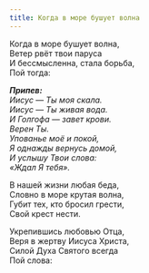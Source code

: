 ```yaml
---
title: Когда в море бушует волна
---
```


Когда в море бушует волна,  
Ветер рвёт твои паруса  
И бессмысленна, стала борьба,  
Пой тогда:

*__Припев:__  
Иисус — Ты моя скала.  
Иисус — Ты живая вода.  
И Голгофа — завет крови.  
Верен Ты.  
Упованье моё и покой,  
Я однажды вернусь домой,  
И услышу Твои слова:  
«Ждал Я тебя».*

В нашей жизни любая беда,  
Словно в море крутая волна,  
Губит тех, кто бросил грести,  
Свой крест нести.

Укрепившись любовью Отца,  
Веря в жертву Иисуса Христа,  
Силой Духа Святого всегда  
Пой слова:
